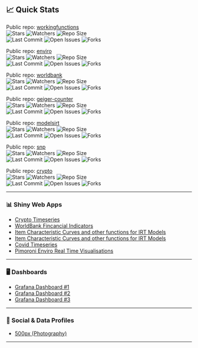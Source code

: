 <!-- Profile README for sedzinfo with personalized suggestions -->

## 📈 Quick Stats

Public repo: [workingfunctions](https://github.com/sedzinfo/workingfunctions)  
![Stars](https://img.shields.io/github/stars/sedzinfo/workingfunctions?style=social) ![Watchers](https://img.shields.io/github/watchers/sedzinfo/workingfunctions?style=social) ![Repo Size](https://img.shields.io/github/repo-size/sedzinfo/workingfunctions?color=orange)  
![Last Commit](https://img.shields.io/github/last-commit/sedzinfo/workingfunctions?logo=github) ![Open Issues](https://img.shields.io/github/issues/sedzinfo/workingfunctions) ![Forks](https://img.shields.io/github/forks/sedzinfo/workingfunctions?style=social)

Public repo: [enviro](https://github.com/sedzinfo/enviro)  
![Stars](https://img.shields.io/github/stars/sedzinfo/enviro?style=social) ![Watchers](https://img.shields.io/github/watchers/sedzinfo/enviro?style=social) ![Repo Size](https://img.shields.io/github/repo-size/sedzinfo/enviro?color=orange)  
![Last Commit](https://img.shields.io/github/last-commit/sedzinfo/enviro?logo=github) ![Open Issues](https://img.shields.io/github/issues/sedzinfo/enviro) ![Forks](https://img.shields.io/github/forks/sedzinfo/enviro?style=social)

Public repo: [worldbank](https://github.com/sedzinfo/worldbank)  
![Stars](https://img.shields.io/github/stars/sedzinfo/worldbank?style=social) ![Watchers](https://img.shields.io/github/watchers/sedzinfo/worldbank?style=social) ![Repo Size](https://img.shields.io/github/repo-size/sedzinfo/worldbank?color=orange)  
![Last Commit](https://img.shields.io/github/last-commit/sedzinfo/worldbank?logo=github) ![Open Issues](https://img.shields.io/github/issues/sedzinfo/worldbank) ![Forks](https://img.shields.io/github/forks/sedzinfo/worldbank?style=social)

Public repo: [geiger-counter](https://github.com/sedzinfo/geiger-counter)  
![Stars](https://img.shields.io/github/stars/sedzinfo/geiger-counter?style=social) ![Watchers](https://img.shields.io/github/watchers/sedzinfo/geiger-counter?style=social) ![Repo Size](https://img.shields.io/github/repo-size/sedzinfo/geiger-counter?color=orange)  
![Last Commit](https://img.shields.io/github/last-commit/sedzinfo/geiger-counter?logo=github) ![Open Issues](https://img.shields.io/github/issues/sedzinfo/geiger-counter) ![Forks](https://img.shields.io/github/forks/sedzinfo/geiger-counter?style=social)

Public repo: [modelsirt](https://github.com/sedzinfo/modelsirt)  
![Stars](https://img.shields.io/github/stars/sedzinfo/modelsirt?style=social) ![Watchers](https://img.shields.io/github/watchers/sedzinfo/modelsirt?style=social) ![Repo Size](https://img.shields.io/github/repo-size/sedzinfo/modelsirt?color=orange)  
![Last Commit](https://img.shields.io/github/last-commit/sedzinfo/modelsirt?logo=github) ![Open Issues](https://img.shields.io/github/issues/sedzinfo/modelsirt) ![Forks](https://img.shields.io/github/forks/sedzinfo/modelsirt?style=social)

Public repo: [snp](https://github.com/sedzinfo/snp)  
![Stars](https://img.shields.io/github/stars/sedzinfo/snp?style=social) ![Watchers](https://img.shields.io/github/watchers/sedzinfo/snp?style=social) ![Repo Size](https://img.shields.io/github/repo-size/sedzinfo/snp?color=orange)  
![Last Commit](https://img.shields.io/github/last-commit/sedzinfo/snp?logo=github) ![Open Issues](https://img.shields.io/github/issues/sedzinfo/snp) ![Forks](https://img.shields.io/github/forks/sedzinfo/snp?style=social)

Public repo: [crypto](https://github.com/sedzinfo/crypto)  
![Stars](https://img.shields.io/github/stars/sedzinfo/crypto?style=social) ![Watchers](https://img.shields.io/github/watchers/sedzinfo/crypto?style=social) ![Repo Size](https://img.shields.io/github/repo-size/sedzinfo/crypto?color=orange)  
![Last Commit](https://img.shields.io/github/last-commit/sedzinfo/crypto?logo=github) ![Open Issues](https://img.shields.io/github/issues/sedzinfo/crypto) ![Forks](https://img.shields.io/github/forks/sedzinfo/crypto?style=social)

---

### 📊 Shiny Web Apps

- <a href="https://dimitrios.shinyapps.io/crypto_timeseries/" target="_blank">Crypto Timeseries</a>
- <a href="https://dimitrios.shinyapps.io/worldbank/" target="_blank">WorldBank Fincancial Indicators</a>
- <a href="https://dimitrios.shinyapps.io/modelsirt/" target="_blank">Item Characteristic Curves and other functions for IRT Models</a>
- <a href="https://dimitrios.shinyapps.io/mleirt/" target="_blank">Item Characteristic Curves and other functions for IRT Models</a>
- <a href="https://dimitrios.shinyapps.io/covid_timeseries/" target="_blank">Covid Timeseries</a>
- <a href="https://dimitrios.shinyapps.io/pimoroni_enviro/" target="_blank">Pimoroni Enviro Real Time Visualisations</a>

---

### 🖥️ Dashboards

- <a href="https://sedzinfo.grafana.net/public-dashboards/3cb2f6f229204ffc970aee36f41bb3f6" target="_blank">Grafana Dashboard #1</a>
- <a href="https://sedzinfo.grafana.net/public-dashboards/425b920caf1b48dfb15fc829d322e949" target="_blank">Grafana Dashboard #2</a>
- <a href="https://sedzinfo.grafana.net/public-dashboards/ef4111089eb74c56ad96ce3b082cc55a" target="_blank">Grafana Dashboard #3</a>

---

### 👤 Social & Data Profiles

- <a href="https://500px.com/sedzinfo" target="_blank">500px (Photography)</a>

---



<!-- Generated with Copilot: Suggestions to help you grow your GitHub presence! -->
